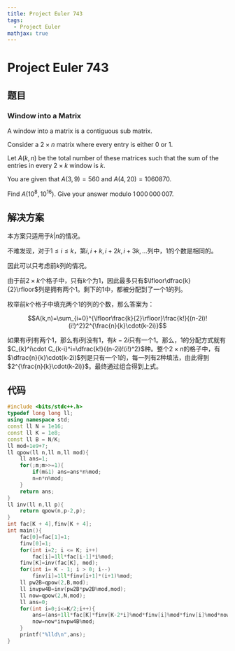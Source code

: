 ```yaml
---
title: Project Euler 743
tags:
  - Project Euler
mathjax: true
---
```

<escape><!-- more --></escape>
    
# Project Euler 743
## 题目
### Window into a Matrix



A window into a matrix is a contiguous sub matrix.


Consider a $2\times n$ matrix where every entry is either $0$ or $1$.

Let $A(k,n)$ be the total number of these matrices such that the sum of the entries in every $2\times k$ window is $k$.


You are given that $A(3,9) = 560$ and $A(4,20) = 1060870$.


Find $A(10^8,10^{16})$. Give your answer modulo $1\,000\,000\,007$.



## 解决方案

本方案只适用于$k|n$的情况。

不难发现，对于$1\le i\le k$，第$i,i+k,i+2k,i+3k,\dots$列中，$1$的个数是相同的。

因此可以只考虑前$k$列的情况。

由于前$2\times k$个格子中，只有$k$个为$1$，因此最多只有$\lfloor\dfrac{k}{2}\rfloor$列是拥有两个$1$。剩下的$1$中，都被分配到了一个$1$的列。

枚举前$k$个格子中填充两个$1$的列的个数，那么答案为：

$$A(k,n)=\sum_{i=0}^{\lfloor\frac{k}{2}\rfloor}\frac{k!}{(n-2i)!(i!)^2}2^{\frac{n}{k}\cdot(k-2i)}$$

如果有$i$列有两个$1$，那么有$i$列没有$1$，有$k-2i$只有一个$1$。那么，$1$的分配方式就有$C_{k}^i\cdot C_{k-i}^i=\dfrac{k!}{(n-2i)!(i!)^2}$种。整个$2\times n$的格子中，有$\dfrac{n}{k}\cdot(k-2i)$列是只有一个$1$的，每一列有$2$种填法，由此得到$2^{\frac{n}{k}\cdot(k-2i)}$。最终通过组合得到上式。

## 代码


```C++
#include <bits/stdc++.h>
typedef long long ll;
using namespace std;
const ll N = 1e16;
const ll K = 1e8;
const ll B = N/K;
ll mod=1e9+7;
ll qpow(ll n,ll m,ll mod){
    ll ans=1;
    for(;m;m>>=1){
        if(m&1) ans=ans*n%mod;
        n=n*n%mod;
    }
    return ans;
}
ll inv(ll n,ll p){
    return qpow(n,p-2,p);
}
int fac[K + 4],finv[K + 4];
int main(){
    fac[0]=fac[1]=1;
    finv[0]=1;
    for(int i=2; i <= K; i++)
        fac[i]=1ll*fac[i-1]*i%mod;
    finv[K]=inv(fac[K], mod);
    for(int i= K - 1; i > 0; i--)
        finv[i]=1ll*finv[i+1]*(i+1)%mod;
    ll pw2B=qpow(2,B,mod);
    ll invpw4B=inv(pw2B*pw2B%mod,mod);
    ll now=qpow(2,N,mod);
    ll ans=0;
    for(int i=0;i<=K/2;i++){
        ans=(ans+1ll*fac[K]*finv[K-2*i]%mod*finv[i]%mod*finv[i]%mod*now)%mod;
        now=now*invpw4B%mod;
    }
    printf("%lld\n",ans);
}

```